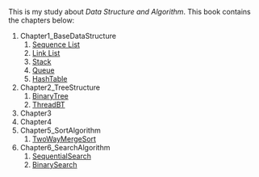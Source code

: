 This is my study about *Data Structure and Algorithm*. This book contains the chapters below:

1. Chapter1_BaseDataStructure
   1. [Sequence List](https://github.com/lwsdegithub/The-Interest-Algorithm-C-/blob/master/Chapter1_BaseDataStructure/1_SeqList.cpp)
   2. [Link List](https://github.com/lwsdegithub/The-Interest-Algorithm-C-/blob/master/Chapter1_BaseDataStructure/2_LinkList.cpp)
   3. [Stack](https://github.com/lwsdegithub/The-Interest-Algorithm-C-/blob/master/Chapter1_BaseDataStructure/3_Stack.cpp)
   4. [Queue](https://github.com/lwsdegithub/The-Interest-Algorithm-C-/blob/master/Chapter1_BaseDataStructure/4_Queue.cpp)
   5. [HashTable](https://github.com/lwsdegithub/The-Interest-Algorithm-C-/blob/master/Chapter1_BaseDataStructure/5_HashTable.cpp)
2. Chapter2_TreeStructure
   1. [BinaryTree](https://github.com/lwsdegithub/The-Interest-Algorithm-C-/blob/master/Chapter2_TreeStructure/1_BinaryTree.cpp)
   2. [ThreadBT](https://github.com/lwsdegithub/The-Interest-Algorithm-C-/blob/master/Chapter2_TreeStructure/2_ThreadBinaryTree.cpp)
3. Chapter3
4. Chapter4
5. Chapter5_SortAlgorithm
   1. [TwoWayMergeSort](https://github.com/lwsdegithub/The-Interest-Algorithm-C-/blob/master/Chapter5_SortAlgorithm/4_TwoWayMergeSort.cpp)
6. Chapter6_SearchAlgorithm
   1. [SequentialSearch](https://github.com/lwsdegithub/The-Interest-Algorithm-C-/blob/master/Chapter6_SearchAlgorithm/1_SequentialSearch.cpp)
   2. [BinarySearch](https://github.com/lwsdegithub/The-Interest-Algorithm-C-/blob/master/Chapter6_SearchAlgorithm/2_BinarySearch.cpp)